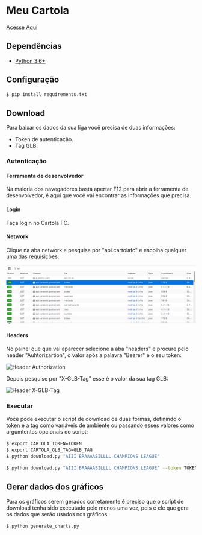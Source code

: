# Meu Cartola

[Acesse Aqui](https://pyanderson.github.io/meu_cartola/)


## Dependências
- [Python 3.6+](https://www.python.org/downloads/)

## Configuração

```bash
$ pip install requirements.txt
```

## Download
Para baixar os dados da sua liga você precisa de duas informações:
- Token de autenticação.
- Tag GLB.

### Autenticação
#### Ferramenta de desenvolvedor
Na maioria dos navegadores basta apertar F12 para abrir a ferramenta de desenvolvedor, é aqui que você vai encontrar as informações que precisa.

#### Login
Faça login no Cartola FC.

#### Network
Clique na aba network e pesquise por "api.cartolafc" e escolha qualquer uma das requisições:

![Aba network da ferramenta de desenvolvedor](/images/passo1.png)


#### Headers
No painel que que vai aparecer selecione a aba "headers" e procure pelo header "Auhtorizartion", o valor após a palavra "Bearer" é o seu token:

![Header Authorization](/images/passo2.png)


Depois pesquise por "X-GLB-Tag" esse é o valor da sua tag GLB:


![Header X-GLB-Tag](/images/passo3.png)

### Executar
Você pode executar o script de download de duas formas, definindo o token e a tag como variáveis de ambiente ou passando esses valores como argumtentos opcionais do script:

```bash
$ export CARTOLA_TOKEN=TOKEN
$ export CARTOLA_GLB_TAG=GLB_TAG
$ python download.py "AIII BRAAAASILLLL CHAMPIONS LEAGUE"
```

```bash
$ python download.py "AIII BRAAAASILLLL CHAMPIONS LEAGUE" --token TOKEN --glb-tag GLB_TAG
```

## Gerar dados dos gráficos
Para os gráficos serem gerados corretamente é preciso que o script de download tenha sido executado pelo menos uma vez, pois é ele que gera os dados que serão usados nos gráficos:

```bash
$ python generate_charts.py
```
